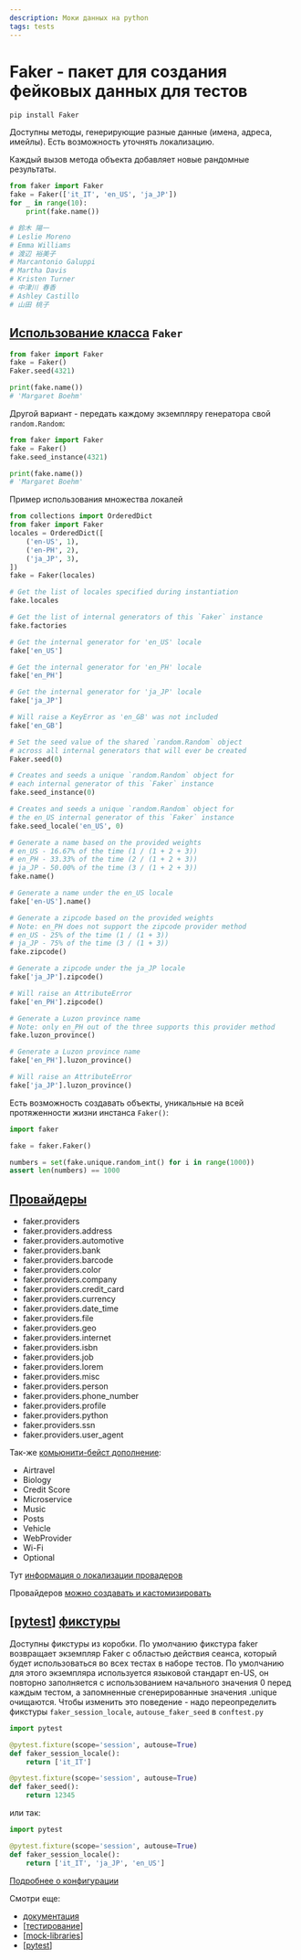 ```yaml
---
description: Моки данных на python
tags: tests
---
```

# Faker - пакет для создания фейковых данных для тестов

`pip install Faker`

Доступны методы, генерирующие разные данные (имена, адреса, имейлы). Есть возможность уточнять локализацию.

Каждый вызов метода объекта добавляет новые рандомные результаты.

```python
from faker import Faker
fake = Faker(['it_IT', 'en_US', 'ja_JP'])
for _ in range(10):
    print(fake.name())

# 鈴木 陽一
# Leslie Moreno
# Emma Williams
# 渡辺 裕美子
# Marcantonio Galuppi
# Martha Davis
# Kristen Turner
# 中津川 春香
# Ashley Castillo
# 山田 桃子
```

## [Использование класса](https://faker.readthedocs.io/en/master/fakerclass.html) `Faker`

```python
from faker import Faker
fake = Faker()
Faker.seed(4321)

print(fake.name())
# 'Margaret Boehm'
```

Другой вариант - передать каждому экземпляру генератора свой `random.Random`:

```python
from faker import Faker
fake = Faker()
fake.seed_instance(4321)

print(fake.name())
# 'Margaret Boehm'
```

Пример использования множества локалей

```python
from collections import OrderedDict
from faker import Faker
locales = OrderedDict([
    ('en-US', 1),
    ('en-PH', 2),
    ('ja_JP', 3),
])
fake = Faker(locales)

# Get the list of locales specified during instantiation
fake.locales

# Get the list of internal generators of this `Faker` instance
fake.factories

# Get the internal generator for 'en_US' locale
fake['en_US']

# Get the internal generator for 'en_PH' locale
fake['en_PH']

# Get the internal generator for 'ja_JP' locale
fake['ja_JP']

# Will raise a KeyError as 'en_GB' was not included
fake['en_GB']

# Set the seed value of the shared `random.Random` object
# across all internal generators that will ever be created
Faker.seed(0)

# Creates and seeds a unique `random.Random` object for
# each internal generator of this `Faker` instance
fake.seed_instance(0)

# Creates and seeds a unique `random.Random` object for
# the en_US internal generator of this `Faker` instance
fake.seed_locale('en_US', 0)

# Generate a name based on the provided weights
# en_US - 16.67% of the time (1 / (1 + 2 + 3))
# en_PH - 33.33% of the time (2 / (1 + 2 + 3))
# ja_JP - 50.00% of the time (3 / (1 + 2 + 3))
fake.name()

# Generate a name under the en_US locale
fake['en-US'].name()

# Generate a zipcode based on the provided weights
# Note: en_PH does not support the zipcode provider method
# en_US - 25% of the time (1 / (1 + 3))
# ja_JP - 75% of the time (3 / (1 + 3))
fake.zipcode()

# Generate a zipcode under the ja_JP locale
fake['ja_JP'].zipcode()

# Will raise an AttributeError
fake['en_PH'].zipcode()

# Generate a Luzon province name
# Note: only en_PH out of the three supports this provider method
fake.luzon_province()

# Generate a Luzon province name
fake['en_PH'].luzon_province()

# Will raise an AttributeError
fake['ja_JP'].luzon_province()
```

Есть возможность создавать объекты, уникальные на всей протяженности жизни инстанса `Faker()`:

```python
import faker

fake = faker.Faker()

numbers = set(fake.unique.random_int() for i in range(1000))
assert len(numbers) == 1000
```

## [Провайдеры](https://faker.readthedocs.io/en/master/providers.html)

- faker.providers
- faker.providers.address
- faker.providers.automotive
- faker.providers.bank
- faker.providers.barcode
- faker.providers.color
- faker.providers.company
- faker.providers.credit_card
- faker.providers.currency
- faker.providers.date_time
- faker.providers.file
- faker.providers.geo
- faker.providers.internet
- faker.providers.isbn
- faker.providers.job
- faker.providers.lorem
- faker.providers.misc
- faker.providers.person
- faker.providers.phone_number
- faker.providers.profile
- faker.providers.python
- faker.providers.ssn
- faker.providers.user_agent

Так-же [комьюнити-бейст дополнение](https://faker.readthedocs.io/en/master/communityproviders.html):

- Airtravel
- Biology
- Credit Score
- Microservice
- Music
- Posts
- Vehicle
- WebProvider
- Wi-Fi
- Optional

Тут [информация о локализации провадеров](https://faker.readthedocs.io/en/master/locales.html)

Провайдеров [можно создавать и кастомизировать](https://faker.readthedocs.io/en/master/#how-to-create-a-provider)

## [[pytest]] [фикстуры](https://faker.readthedocs.io/en/master/pytest-fixtures.html)

Доступны фикстуры из коробки. По умолчанию фикстура faker возвращает экземпляр Faker с областью действия сеанса, который будет использоваться во всех тестах в наборе тестов. По умолчанию для этого экземпляра используется языковой стандарт en-US, он повторно заполняется с использованием начального значения 0 перед каждым тестом, а запомненные сгенерированные значения .unique очищаются. Чтобы изменить это поведение - надо переопределить фикстуры `faker_session_locale`, `autouse_faker_seed` в `conftest.py`

```python
import pytest

@pytest.fixture(scope='session', autouse=True)
def faker_session_locale():
    return ['it_IT']

@pytest.fixture(scope='session', autouse=True)
def faker_seed():
    return 12345
```

или так:

```python
import pytest

@pytest.fixture(scope='session', autouse=True)
def faker_session_locale():
    return ['it_IT', 'ja_JP', 'en_US']
```

[Подробнее о конфигурации](https://faker.readthedocs.io/en/master/pytest-fixtures.html#configuration-options)

Смотри еще:

- [документация](https://faker.readthedocs.io/en/master/)
- [[тестирование]]
- [[mock-libraries]]
- [[pytest]]

[//begin]: # "Autogenerated link references for markdown compatibility"
[pytest]: pytest "Pytest"
[тестирование]: ../lists/тестирование "Основные принципы тестровния"
[mock-libraries]: mock-libraries "Либы для создания моков"
[pytest]: pytest "Pytest"
[//end]: # "Autogenerated link references"